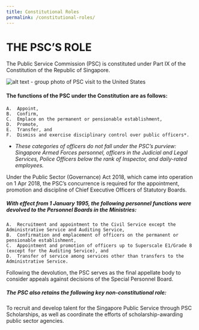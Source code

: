 ```yaml
---
title: Constitutional Roles
permalink: /constitutional-roles/
---
```

# THE PSC’S ROLE

The Public Service Commission (PSC) is constituted under Part IX of the Constitution of the Republic of Singapore. 

![alt text - group photo of PSC visit to the United States](/images/psc-group-photo.jpg)

#### The functions of the PSC under the Constitution are as follows:
    A.	Appoint,
    B.	Confirm,
    C.	Emplace on the permanent or pensionable establishment,
    D.	Promote,
    E.	Transfer, and
    F.	Dismiss and exercise disciplinary control over public officers*. 
  
* *These categories of officers do not fall under the PSC’s purview: Singapore Armed Forces personnel, officers in the Judicial and   Legal Services, Police Officers below the rank of Inspector, and daily-rated employees.* 

Under the Public Sector (Governance) Act 2018, which came into operation on 1 Apr 2018, the PSC’s concurrence is required for the appointment, promotion and discipline of Chief Executive Officers of Statutory Boards.

##### With effect from 1 January 1995, the following personnel functions were devolved to the Personnel Boards in the Ministries:
    A.	Recruitment and appointment to the Civil Service except the Administrative Service and Auditing Service,
    B.	Confirmation and emplacement of officers on the permanent or pensionable establishment,
    C.	Appointment and promotion of officers up to Superscale E1/Grade 8 (except for the Auditing Service), and
    D.	Transfer of service among services other than transfers to the Administrative Service.

Following the devolution, the PSC serves as the final appellate body to consider appeals against decisions of the Special Personnel Board. 

##### The PSC also retains the following key non-constitutional role:
To recruit and develop talent for the Singapore Public Service through PSC Scholarships, as well as coordinate the efforts of scholarship-awarding public sector agencies.
